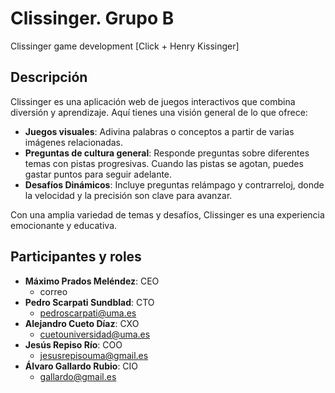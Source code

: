 # Clissinger. Grupo B

Clissinger game development
[Click + Henry Kissinger]

## Descripción

Clissinger es una aplicación web de juegos interactivos que combina diversión y aprendizaje. Aquí tienes una visión general de lo que ofrece:

  - **Juegos visuales**: Adivina palabras o conceptos a partir de varias imágenes relacionadas.
  - **Preguntas de cultura general**: Responde preguntas sobre diferentes temas con pistas progresivas. Cuando las pistas se agotan, puedes gastar puntos para seguir adelante.
  - **Desafíos Dinámicos**: Incluye preguntas relámpago y contrarreloj, donde la velocidad y la precisión son clave para avanzar.

Con una amplia variedad de temas y desafíos, Clissinger es una experiencia emocionante y educativa.

## Participantes y roles

- **Máximo Prados Meléndez**: CEO  
  - correo
- **Pedro Scarpati Sundblad**: CTO  
  - pedroscarpati@uma.es
- **Alejandro Cueto Díaz**: CXO
  - cuetouniversidad@uma.es
- **Jesús Repiso Río**: COO
  - jesusrepisouma@gmail.es
- **Álvaro Gallardo Rubio**: CIO
  - gallardo@gmail.es
